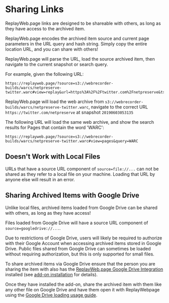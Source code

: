 # Sharing Links

ReplayWeb.page links are designed to be shareable with others, as long as they have access to the archived item.

ReplayWeb.page encodes the archived item source and current page parameters in the URL query and hash string. Simply copy the entire location URL, and you can share with others!

ReplayWeb.page will parse the URL, load the source archived item, then navigate to the current snapshot or search query.

For example, given the following URL:

```
https://replayweb.page/?source=s3://webrecorder-builds/warcs/netpreserve-twitter.warc#view=replay&url=https%3A%2F%2Ftwitter.com%2Fnetpreserve&ts=20190603053135
```

ReplayWeb.page will load the web archive from `s3://webrecorder-builds/warcs/netpreserve-twitter.warc`, navigate to the correct URL `https://twitter.com/netpreserve` at snapshot `20190603053135`

The following URL will load the same web archive, and show the search results for Pages that contain the word 'WARC':

```
https://replayweb.page/?source=s3://webrecorder-builds/warcs/netpreserve-twitter.warc#view=pages&query=WARC
```

## Doesn't Work with Local Files

URLs that have a source URL component of `source=file://...` can not be shared as they refer to a local file on your machine. Loading that URL by anyone else will result in an error.

## Sharing Archived Items with Google Drive

Unlike local files, archived items loaded from Google Drive can be shared with others, as long as they have access!

Files loaded from Google Drive will have a source URL component of `source=googledrive://...`.

Due to restrictions of Google Drive, users will likely be required to authorize with their Google Account when accessing archived items stored in Google Drive. Public files shared from Google Drive can sometimes be loaded without requiring authorization, but this is only supported for small files.

To share archived items via Google Drive ensure that the person you are sharing the item with also has the [ReplayWeb.page Google Drive Integration](https://gsuite.google.com/u/2/marketplace/app/replaywebpage/160798412227) installed (see [add-on installation](../loading/#add-on-installation) for details).

Once they have installed the add-on, share the archived item with them like any other file on Google Drive and have them open it with ReplayWebpage using the [Google Drive loading usage guide](../loading/#usage).
